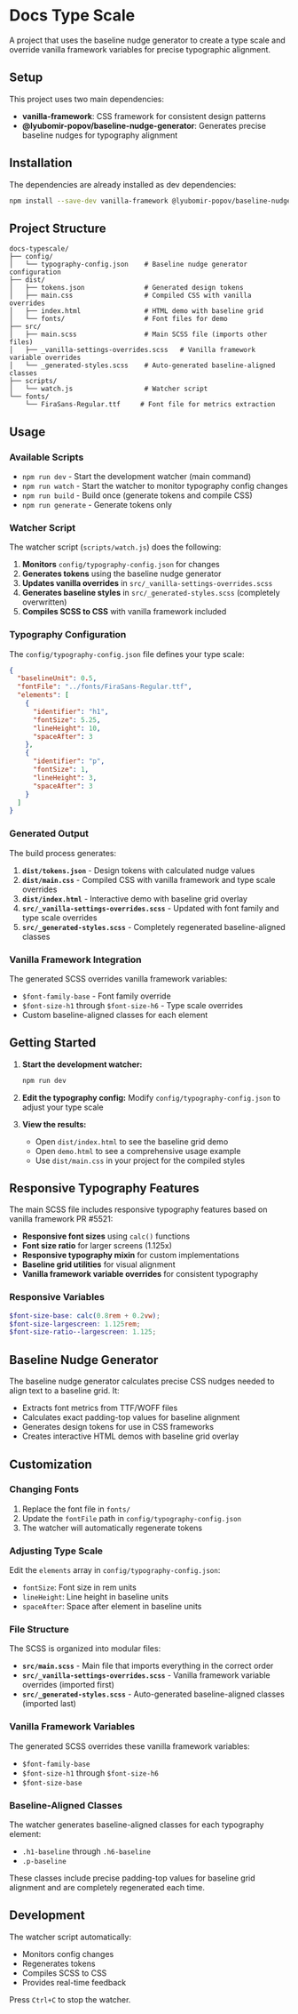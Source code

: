 # Docs Type Scale

A project that uses the baseline nudge generator to create a type scale and override vanilla framework variables for precise typographic alignment.

## Setup

This project uses two main dependencies:

- **vanilla-framework**: CSS framework for consistent design patterns
- **@lyubomir-popov/baseline-nudge-generator**: Generates precise baseline nudges for typography alignment

## Installation

The dependencies are already installed as dev dependencies:

```bash
npm install --save-dev vanilla-framework @lyubomir-popov/baseline-nudge-generator chokidar sass
```

## Project Structure

```
docs-typescale/
├── config/
│   └── typography-config.json    # Baseline nudge generator configuration
├── dist/
│   ├── tokens.json               # Generated design tokens
│   ├── main.css                  # Compiled CSS with vanilla overrides
│   ├── index.html                # HTML demo with baseline grid
│   └── fonts/                    # Font files for demo
├── src/
│   ├── main.scss                 # Main SCSS file (imports other files)
│   ├── _vanilla-settings-overrides.scss   # Vanilla framework variable overrides
│   └── _generated-styles.scss    # Auto-generated baseline-aligned classes
├── scripts/
│   └── watch.js                  # Watcher script
└── fonts/
    └── FiraSans-Regular.ttf     # Font file for metrics extraction
```

## Usage

### Available Scripts

- `npm run dev` - Start the development watcher (main command)
- `npm run watch` - Start the watcher to monitor typography config changes
- `npm run build` - Build once (generate tokens and compile CSS)
- `npm run generate` - Generate tokens only

### Watcher Script

The watcher script (`scripts/watch.js`) does the following:

1. **Monitors** `config/typography-config.json` for changes
2. **Generates tokens** using the baseline nudge generator
3. **Updates vanilla overrides** in `src/_vanilla-settings-overrides.scss`
4. **Generates baseline styles** in `src/_generated-styles.scss` (completely overwritten)
5. **Compiles SCSS to CSS** with vanilla framework included

### Typography Configuration

The `config/typography-config.json` file defines your type scale:

```json
{
  "baselineUnit": 0.5,
  "fontFile": "../fonts/FiraSans-Regular.ttf",
  "elements": [
    {
      "identifier": "h1",
      "fontSize": 5.25,
      "lineHeight": 10,
      "spaceAfter": 3
    },
    {
      "identifier": "p",
      "fontSize": 1,
      "lineHeight": 3,
      "spaceAfter": 3
    }
  ]
}
```

### Generated Output

The build process generates:

1. **`dist/tokens.json`** - Design tokens with calculated nudge values
2. **`dist/main.css`** - Compiled CSS with vanilla framework and type scale overrides
3. **`dist/index.html`** - Interactive demo with baseline grid overlay
4. **`src/_vanilla-settings-overrides.scss`** - Updated with font family and type scale overrides
5. **`src/_generated-styles.scss`** - Completely regenerated baseline-aligned classes

### Vanilla Framework Integration

The generated SCSS overrides vanilla framework variables:

- `$font-family-base` - Font family override
- `$font-size-h1` through `$font-size-h6` - Type scale overrides
- Custom baseline-aligned classes for each element

## Getting Started

1. **Start the development watcher:**
   ```bash
   npm run dev
   ```

2. **Edit the typography config:**
   Modify `config/typography-config.json` to adjust your type scale

3. **View the results:**
   - Open `dist/index.html` to see the baseline grid demo
   - Open `demo.html` to see a comprehensive usage example
   - Use `dist/main.css` in your project for the compiled styles

## Responsive Typography Features

The main SCSS file includes responsive typography features based on vanilla framework PR #5521:

- **Responsive font sizes** using `calc()` functions
- **Font size ratio** for larger screens (1.125x)
- **Responsive typography mixin** for custom implementations
- **Baseline grid utilities** for visual alignment
- **Vanilla framework variable overrides** for consistent typography

### Responsive Variables

```scss
$font-size-base: calc(0.8rem + 0.2vw);
$font-size-largescreen: 1.125rem;
$font-size-ratio--largescreen: 1.125;
```

## Baseline Nudge Generator

The baseline nudge generator calculates precise CSS nudges needed to align text to a baseline grid. It:

- Extracts font metrics from TTF/WOFF files
- Calculates exact padding-top values for baseline alignment
- Generates design tokens for use in CSS frameworks
- Creates interactive HTML demos with baseline grid overlay

## Customization

### Changing Fonts

1. Replace the font file in `fonts/`
2. Update the `fontFile` path in `config/typography-config.json`
3. The watcher will automatically regenerate tokens

### Adjusting Type Scale

Edit the `elements` array in `config/typography-config.json`:

- `fontSize`: Font size in rem units
- `lineHeight`: Line height in baseline units
- `spaceAfter`: Space after element in baseline units

### File Structure

The SCSS is organized into modular files:

- **`src/main.scss`** - Main file that imports everything in the correct order
- **`src/_vanilla-settings-overrides.scss`** - Vanilla framework variable overrides (imported first)
- **`src/_generated-styles.scss`** - Auto-generated baseline-aligned classes (imported last)

### Vanilla Framework Variables

The generated SCSS overrides these vanilla framework variables:

- `$font-family-base`
- `$font-size-h1` through `$font-size-h6`
- `$font-size-base`

### Baseline-Aligned Classes

The watcher generates baseline-aligned classes for each typography element:

- `.h1-baseline` through `.h6-baseline`
- `.p-baseline`

These classes include precise padding-top values for baseline grid alignment and are completely regenerated each time.

## Development

The watcher script automatically:

- Monitors config changes
- Regenerates tokens
- Compiles SCSS to CSS
- Provides real-time feedback

Press `Ctrl+C` to stop the watcher. 